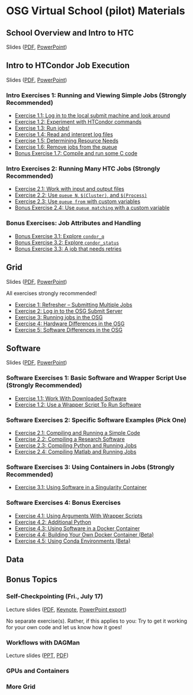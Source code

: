 # OSG Virtual School (pilot) Materials

## School Overview and Intro to HTC

Slides ([PDF](/materials/files/osgvsp20-overview.pdf), [PowerPoint](/materials/files/osgvsp20-overview.pptx))

## Intro to HTCondor Job Execution

Slides ([PDF](/materials/htc/files/osgvsp20-htc-htcondor.pdf),
[PowerPoint](/materials/htc/files/osgvsp20-htc-htcondor.pptx))

### Intro Exercises 1: Running and Viewing Simple Jobs (Strongly Recommended)

- [Exercise 1.1: Log in to the local submit machine and look around](/materials/htc/part1-ex1-login)
- [Exercise 1.2: Experiment with HTCondor commands](/materials/htc/part1-ex2-commands.md)
- [Exercise 1.3: Run jobs!](/materials/htc/part1-ex3-jobs.md)
- [Exercise 1.4: Read and interpret log files](/materials/htc/part1-ex4-logs.md)
- [Exercise 1.5: Determining Resource Needs](/materials/htc/part1-ex5-request.md)
- [Exercise 1.6: Remove jobs from the queue](/materials/htc/part1-ex6-remove.md)
- [Bonus Exercise 1.7: Compile and run some C code](/materials/htc/part1-ex7-compile.md)

### Intro Exercises 2: Running Many HTC Jobs (Strongly Recommended)

- [Exercise 2.1: Work with input and output files](/materials/htc/part2-ex1-files.md)
- [Exercise 2.2: Use `queue N`, `$(Cluster)`, and `$(Process)`](/materials/htc/part2-ex2-queue-n.md)
- [Exercise 2.3: Use `queue from` with custom variables](/materials/htc/part2-ex3-queue-from.md)
- [Bonus Exercise 2.4: Use `queue matching` with a custom variable](/materials/htc/part2-ex4-queue-matching.md)

### Bonus Exercises: Job Attributes and Handling

- [Bonus Exercise 3.1: Explore `condor_q`](/materials/htc/part3-ex1-queue.md)
- [Bonus Exercise 3.2: Explore `condor_status`](/materials/htc/part3-ex2-status.md)
- [Bonus Exercise 3.3: A job that needs retries](/materials/htc/part3-ex3-job-retry.md)

## Grid

Slides ([PDF](/materials/osg/files/osgvsp20-running-in-osg.pdf),
[PowerPoint](/materials/osg/files/osgvsp20-running-in-osg.pptx))

All exercises strongly recommended!

- [Exercise 1: Refresher – Submitting Multiple Jobs](/materials/osg/ex1-submit-refresher.md)
- [Exercise 2: Log in to the OSG Submit Server](/materials/osg/ex2-login-scp.md)
- [Exercise 3: Running jobs in the OSG](/materials/osg/ex3-submit-osg.md)
- [Exercise 4: Hardware Differences in the OSG](/materials/osg/ex4-hardware-diffs.md)
- [Exercise 5: Software Differences in the OSG](/materials/osg/ex5-software-diffs.md)

## Software

Slides ([PDF](/materials/sw/files/osgvsp20-software.pdf), [PowerPoint](/materials/sw/files/osgvsp20-software.pptx))

### Software Exercises 1: Basic Software and Wrapper Script Use (Strongly Recommended)

- [Exercise 1.1: Work With Downloaded Software](/materials/sw/part1-ex1-download.md)
- [Exercise 1.2: Use a Wrapper Script To Run Software](/materials/sw/part1-ex2-wrapper.md)

### Software Exercises 2: Specific Software Examples (Pick One)

- [Exercise 2.1: Compiling and Running a Simple Code](/materials/sw/part2-ex1-compiling.md)
- [Exercise 2.2: Compiling a Research Software](/materials/sw/part2-ex2-prepackaged.md)
- [Exercise 2.3: Compiling Python and Running Jobs](/materials/sw/part2-ex3-python.md)
- [Exercise 2.4: Compiling Matlab and Running Jobs](/materials/sw/part2-ex4-matlab.md)

### Software Exercises 3: Using Containers in Jobs (Strongly Recommended)

- [Exercise 3.1: Using Software in a Singularity Container](/materials/sw/part3-ex1-singularity.md)

### Software Exercises 4: Bonus Exercises

- [Exercise 4.1: Using Arguments With Wrapper Scripts](/materials/sw/part4-ex1-arguments.md)
- [Exercise 4.2: Additional Python ](/materials/sw/part4-ex2-python-extras.md)
- [Exercise 4.3: Using Software in a Docker Container](/materials/sw/part4-ex3-docker.md)
- [Exercise 4.4: Building Your Own Docker Container (Beta)](/materials/sw/part4-ex4-docker-build.md)
- [Exercise 4.5: Using Conda Environments (Beta)](/materials/sw/part4-ex5-conda.md)

## Data

## Bonus Topics

### Self-Checkpointing (Fri., July 17)

Lecture slides
([PDF](/materials/files/osgvsp20-bonus-checkpointing.pdf),
[Keynote](/materials/files/osgvsp20-bonus-checkpointing.key),
[PowerPoint export](/materials/files/osgvsp20-bonus-checkpointing.pptx))

No separate exercise(s).
Rather, if this applies to you:
Try to get it working for your own code and let us know how it goes!

### Workflows with DAGMan

Lecture slides
([PPT](/materials/workflows/files/osgvsp20-bonus-dagman.pptx),
[PDF](/materials/workflows/files/osgvsp20-bonus-dagman.pdf))

### GPUs and Containers

### More Grid
